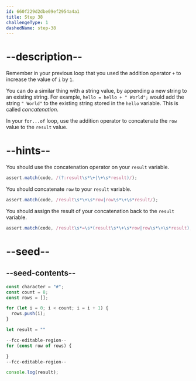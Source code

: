 ```yaml
---
id: 660f229d2dbe09ef2954a4a1
title: Step 38
challengeType: 1
dashedName: step-38
---
```


# --description--

Remember in your previous loop that you used the addition operator `+` to increase the value of `i` by `1`.

You can do a similar thing with a string value, by appending a new string to an existing string. For example, `hello = hello + " World";` would add the string `" World"` to the existing string stored in the `hello` variable. This is called <dfn>concatenation</dfn>.

In your `for...of` loop, use the addition operator to concatenate the `row` value to the `result` value.

# --hints--

You should use the concatenation operator on your `result` variable.

```js
assert.match(code, /(?:result\s*\+|\+\s*result)/);
```

You should concatenate `row` to your `result` variable.

```js
assert.match(code, /result\s*\+\s*row|row\s*\+\s*result/);
```

You should assign the result of your concatenation back to the `result` variable.

```js
assert.match(code, /result\s*=\s*(result\s*\+\s*row|row\s*\+\s*result);?/);
```

# --seed--

## --seed-contents--

```js
const character = "#";
const count = 8;
const rows = [];

for (let i = 0; i < count; i = i + 1) {
  rows.push(i);
}

let result = ""

--fcc-editable-region--
for (const row of rows) {

}
--fcc-editable-region--

console.log(result);
```
